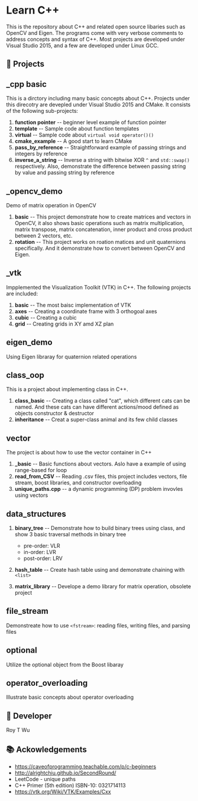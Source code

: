 # Learn C++
This is the repository about C++ and related open source libaries such as OpenCV and Eigen. The programs come with very verbose comments to address concepts and syntax of C++. Most projects are developed under Visual Studio 2015, and a few are developed under Linux GCC.


💾 Projects
------------

## _cpp basic 
This is a dirctory including many basic concepts about C++. Projects under this direcotry are devepled under Visual Studio 2015 and CMake. It consists of the following sub-projects: 

1. **function pointer** -- beginner level example of function pointer
2. **template** -- Sample code about function templates
3. **virtual** -- Sample code about `virtual void operator()()`
4. **cmake_example** -- A good start to learn CMake
5. **pass_by_reference** -- Straightforward example of passing strings and integers by reference 
6. **inverse_a_string** -- Inverse a string with bitwise XOR `^` and `std::swap()` respectively. Also, demonstrate the difference between passing string by value and passing string by reference

## _opencv_demo
Demo of matrix operation in OpenCV
1. **basic** -- 
  This project demonstrate how to create matrices and vectors in OpenCV, it also shows basic operations such as matrix multiplication, matrix transpose, matrix concatenation, inner product and cross product between 2 vectors, etc.
2. **rotation** --
  This project works on roation matices and unit quaternions specifically. And it demonstrate how to convert between OpenCV and Eigen.

## _vtk
Impplemented the Visualization Toolkit (VTK) in C++. The following projects are included: 
1. **basic** -- The most baisc implementation of VTK
2. **axes**  -- Creating a coordinate frame with 3 orthogoal axes
3. **cubic** -- Creating a cubic
4. **grid**  -- Creating grids in XY amd XZ plan

## eigen_demo
Using Eigen libraray for quaternion related operations

## class_oop
This is a project about implementing class in C++. 
1. **class_basic** -- Creating a class called "cat", which different cats can be named. And these cats can have different actions/mood defined as objects constructor & destructor    
2. **inheritance** -- Creat a super-class animal and its few child classes
	
## vector
The project is about how to use the vector container in C++
1. **_basic** -- Basic functions about vectors. Aslo have a example of using range-based for loop
2. **read_from_CSV** -- Reading .csv files, this project includes vectors, file stream, boost libraries, and constructor overloading
3. **unique_paths.cpp** -- a dynamic programming (DP) problem invovles using vectors

##  data_structures 
1. **binary_tree** --   Demonstrate how to build binary trees using class, and show 3 basic traversal methods in binary tree
   - pre-order: VLR  
   - in-order: LVR
   - post-order: LRV
   
2. **hash_table** -- Create hash table using <vector> and demonstrate chaining with `<list>`
	
3. **matrix_library** -- Develope a demo library for matrix operation, obsolete project   

	
## file_stream
Demonstreate how to use `<fstream>`: reading files, writing files, and parsing files  

## optional
Utilize the optional object from the Boost libaray

## operator_overloading
Illustrate basic concepts about operator overloading




🤖 Developer 
------
Roy T Wu
   
    

📚 Ackowledgements
---------------
- https://caveofprogramming.teachable.com/p/c-beginners  
- http://alrightchiu.github.io/SecondRound/
- LeetCode - unique paths
- C++ Primer (5th edition) ISBN-10: 0321714113
- https://vtk.org/Wiki/VTK/Examples/Cxx
